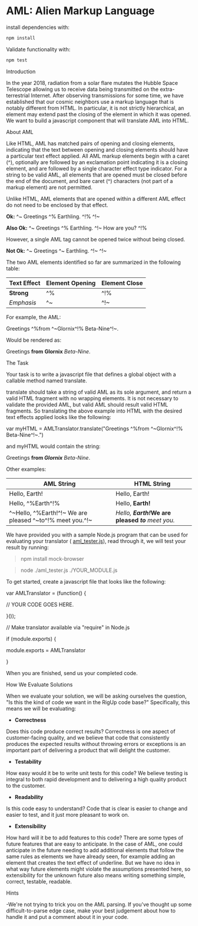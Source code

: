 # AML: Alien Markup Language

install dependencies with:
``` bash
npm install
```

Validate functionality with:
``` bash
npm test
```

Introduction

In the year 2018, radiation from a solar flare mutates the Hubble Space Telescope allowing us to receive data being transmitted on the extra-terrestrial Internet. After observing transmissions for some time, we have established that our cosmic neighbors use a markup language that is notably different from HTML. In particular, it is not strictly hierarchical, an element may extend past the closing of the element in which it was opened. We want to build a javascript component that will translate AML into HTML.

About AML

Like HTML, AML has matched pairs of opening and closing elements, indicating that the text between opening and closing elements should have a particular text effect applied. All AML markup elements begin with a caret (^), optionally are followed by an exclamation point indicating it is a closing element, and are followed by a single character effect type indicator. For a string to be valid AML, all elements that are opened must be closed before the end of the document, and bare caret (^) characters (not part of a markup element) are not permitted.

Unlike HTML, AML elements that are opened within a different AML effect do not need to be enclosed by that effect.

**Ok:** ^~ Greetings ^% Earthling. ^!% ^!~

**Also Ok:** ^~ Greetings ^% Earthling. ^!~ How are you? ^!%

However, a single AML tag cannot be opened twice without being closed.

**Not Ok:** ^~ Greetings ^~ Earthling. ^!~ ^!~

The two AML elements identified so far are summarized in the following table:

| **Text Effect** | **Element Opening** | **Element Close** |
| --- | --- | --- |
| **Strong** | ^% | ^!% |
| _Emphasis_ | ^~ | ^!~ |

For example, the AML:

Greetings ^%from ^~Glornix^!% Beta-Nine^!~.

Would be rendered as:

Greetings **from**  **Glornix** _Beta-Nine_.

The Task

Your task is to write a javascript file that defines a global object with a callable method named translate.

translate should take a string of valid AML as its sole argument, and return a valid HTML fragment with no wrapping elements. It is not necessary to validate the provided AML, but valid AML should result valid HTML fragments. So translating the above example into HTML with the desired text effects applied looks like the following:

var myHTML = AMLTranslator.translate("Greetings ^%from ^~Glornix^!% Beta-Nine^!~.")

and myHTML would contain the string:

Greetings <strong>from <em>Glornix</em></strong><em> Beta-Nine</em>.

Other examples:

| **AML String** | **HTML String** |
| --- | --- |
| Hello, Earth! | Hello, Earth! |
| Hello, ^%Earth^!% | Hello, <strong>Earth!</strong> |
| ^~Hello, ^%Earth!^!~ We are pleased ^~to^!% meet you.^!~ | <em>Hello, <strong>Earth!</strong></em><strong>We are pleased <em> to </em></strong><em> meet you.</em> |

We have provided you with a sample Node.js program that can be used for evaluating your translator ( [aml\_tester.js](https://drive.google.com/file/d/0B3TKNcZYei3UaG9icFBWU1hkNm5SZm1pWno3QnM1WmtrdnJN/view?usp=sharing)), read through it, we will test your result by running:

> npm install mock-browser

> node ./aml\_tester.js ./YOUR\_MODULE.js

To get started, create a javascript file that looks like the following:

var AMLTranslator = (function() {

  // YOUR CODE GOES HERE.

}());

// Make translator available via "require" in Node.js

if (module.exports) {

  module.exports = AMLTranslator

}

When you are finished, send us your completed code.

How We Evaluate Solutions

When we evaluate your solution, we will be asking ourselves the question, "Is this the kind of code we want in the RigUp code base?" Specifically, this means we will be evaluating:

- **Correctness**

Does this code produce correct results? Correctness is one aspect of customer-facing quality, and we believe that code that consistently produces the expected results without throwing errors or exceptions is an important part of delivering a product that will delight the customer.

- **Testability**

How easy would it be to write unit tests for this code? We believe testing is integral to both rapid development and to delivering a high quality product to the customer.

- **Readability**

Is this code easy to understand? Code that is clear is easier to change and easier to test, and it just more pleasant to work on.

- **Extensibility**

How hard will it be to add features to this code? There are some types of future features that are easy to anticipate. In the case of AML, one could anticipate in the future needing to add additional elements that follow the same rules as elements we have already seen, for example adding an element that creates the text effect of underline. But we have no idea in what way future elements might violate the assumptions presented here, so extensibility for the unknown future also means writing something simple, correct, testable, readable.

Hints

-We're not trying to trick you on the AML parsing. If you've thought up some difficult-to-parse edge case, make your best judgement about how to handle it and put a comment about it in your code.
